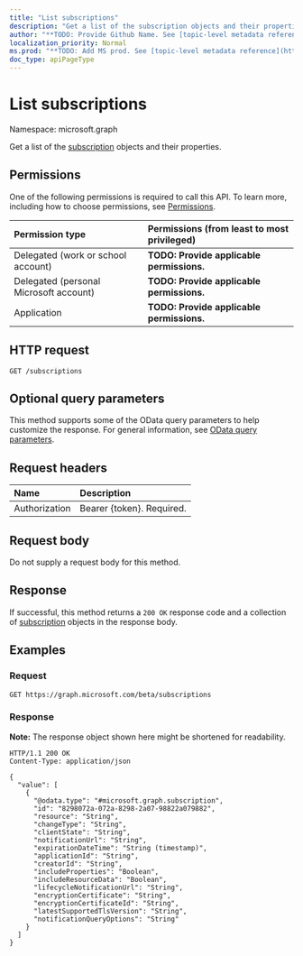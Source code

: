 ```yaml
---
title: "List subscriptions"
description: "Get a list of the subscription objects and their properties."
author: "**TODO: Provide Github Name. See [topic-level metadata reference](https://msgo.azurewebsites.net/add/document/guidelines/metadata.html#topic-level-metadata)**"
localization_priority: Normal
ms.prod: "**TODO: Add MS prod. See [topic-level metadata reference](https://msgo.azurewebsites.net/add/document/guidelines/metadata.html#topic-level-metadata)**"
doc_type: apiPageType
---
```


# List subscriptions
Namespace: microsoft.graph

Get a list of the [subscription](../resources/subscription.md) objects and their properties.

## Permissions
One of the following permissions is required to call this API. To learn more, including how to choose permissions, see [Permissions](/graph/permissions-reference).

|Permission type|Permissions (from least to most privileged)|
|:---|:---|
|Delegated (work or school account)|**TODO: Provide applicable permissions.**|
|Delegated (personal Microsoft account)|**TODO: Provide applicable permissions.**|
|Application|**TODO: Provide applicable permissions.**|

## HTTP request

<!-- {
  "blockType": "ignored"
}
-->
``` http
GET /subscriptions
```

## Optional query parameters
This method supports some of the OData query parameters to help customize the response. For general information, see [OData query parameters](/graph/query-parameters).

## Request headers
|Name|Description|
|:---|:---|
|Authorization|Bearer {token}. Required.|

## Request body
Do not supply a request body for this method.

## Response

If successful, this method returns a `200 OK` response code and a collection of [subscription](../resources/subscription.md) objects in the response body.

## Examples

### Request
<!-- {
  "blockType": "request",
  "name": "list_subscription"
}
-->
``` http
GET https://graph.microsoft.com/beta/subscriptions
```


### Response
**Note:** The response object shown here might be shortened for readability.
<!-- {
  "blockType": "response",
  "truncated": true,
  "@odata.type": "Collection(microsoft.graph.subscription)"
}
-->
``` http
HTTP/1.1 200 OK
Content-Type: application/json

{
  "value": [
    {
      "@odata.type": "#microsoft.graph.subscription",
      "id": "8298072a-072a-8298-2a07-98822a079882",
      "resource": "String",
      "changeType": "String",
      "clientState": "String",
      "notificationUrl": "String",
      "expirationDateTime": "String (timestamp)",
      "applicationId": "String",
      "creatorId": "String",
      "includeProperties": "Boolean",
      "includeResourceData": "Boolean",
      "lifecycleNotificationUrl": "String",
      "encryptionCertificate": "String",
      "encryptionCertificateId": "String",
      "latestSupportedTlsVersion": "String",
      "notificationQueryOptions": "String"
    }
  ]
}
```

